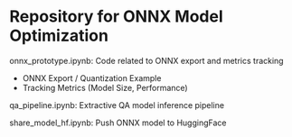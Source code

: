 # Repository for ONNX Model Optimization
onnx_prototype.ipynb: Code related to ONNX export and metrics tracking
- ONNX Export / Quantization Example 
- Tracking Metrics (Model Size, Performance)


qa_pipeline.ipynb: Extractive QA model inference pipeline


share_model_hf.ipynb: Push ONNX model to HuggingFace
